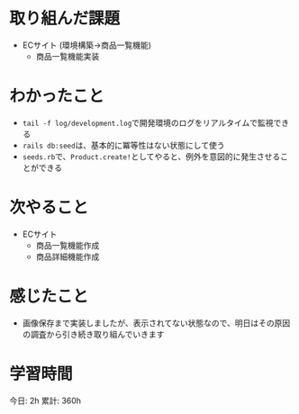 # 取り組んだ課題 
+ ECサイト (環境構築->商品一覧機能)
    + 商品一覧機能実装
# わかったこと 
+ `tail -f log/development.log`で開発環境のログをリアルタイムで監視できる
+ `rails db:seed`は、基本的に冪等性はない状態にして使う
+ `seeds.rb`で、`Product.create!`としてやると、例外を意図的に発生させることができる

# 次やること
+ ECサイト
    + 商品一覧機能作成 
    + 商品詳細機能作成
# 感じたこと
+ 画像保存まで実装しましたが、表示されてない状態なので、明日はその原因の調査から引き続き取り組んでいきます
# 学習時間  
今日: 2h 
累計: 360h 



